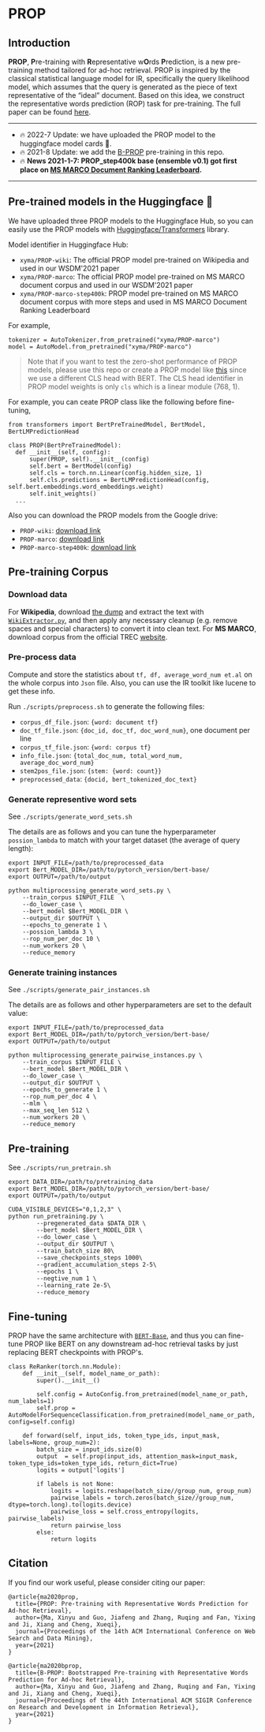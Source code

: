 # PROP


## Introduction
**PROP**, **P**re-training with **R**epresentative w**O**rds **P**rediction, is a new pre-training method tailored for ad-hoc retrieval. PROP is inspired by the classical statistical language model for IR, specifically the query likelihood model, which assumes that the query is generated as the piece of text representative of the “ideal” document. Based on this idea, we construct the representative words prediction (ROP) task for pre-training. The full paper can be found [here](https://arxiv.org/pdf/2010.10137.pdf).

---

* 🔥 2022-7 Update: we have uploaded the PROP model to the huggingface model cards 🤗.
* 🔥 2021-8 Update: we add the [B-PROP](bprop/README.md) pre-training in this repo.
* 🔥 **News 2021-1-7: PROP_step400k base (ensemble v0.1) got first place on [MS MARCO Document Ranking Leaderboard](https://microsoft.github.io/MSMARCO-Document-Ranking-Submissions/leaderboard/).**


---


## Pre-trained models in the Huggingface 🤗

We have uploaded three PROP models to the Huggingface Hub, so you can easily use the PROP models with [Huggingface/Transformers](https://github.com/huggingface/transformers) library.

Model identifier in Huggingface Hub:

- `xyma/PROP-wiki`: The official PROP model pre-trained on Wikipedia and used in our WSDM'2021 paper
- `xyma/PROP-marco`: The official PROP model pre-trained on MS MARCO document corpus and used in our WSDM'2021 paper
- `xyma/PROP-marco-step400k`: PROP model pre-trained on MS MARCO document corpus with more steps and used in MS MARCO Document Ranking Leaderboard

For example,
```
tokenizer = AutoTokenizer.from_pretrained("xyma/PROP-marco")
model = AutoModel.from_pretrained("xyma/PROP-marco")
```

> Note that if you want to test the zero-shot performance of PROP models, please use this repo or create a PROP model like [this](https://github.com/Albert-Ma/PROP/blob/main/pytorch_pretrain_bert/modeling.py#L775) since we use a different CLS head with BERT.
The CLS head identifier in PROP model weights is only `cls` which is a linear module (768, 1).

For example, you can ceate PROP class like the following before fine-tuning,
```
from transformers import BertPreTrainedModel, BertModel, BertLMPredictionHead

class PROP(BertPreTrainedModel):
  def __init__(self, config):
      super(PROP, self).__init__(config)
      self.bert = BertModel(config)
      self.cls = torch.nn.Linear(config.hidden_size, 1)
      self.cls.predictions = BertLMPredictionHead(config, self.bert.embeddings.word_embeddings.weight)
      self.init_weights()
  ...
```

Also you can download the PROP models from the Google drive:

- `PROP-wiki`: [download link](https://drive.google.com/file/d/11uj30VgEsVLj6PekP-SBvjWzlyLDP7Hf/view?usp=sharing)
- `PROP-marco`: [download link](https://drive.google.com/file/d/1E2E-kS_gXp28imhjNdNGNX8EFGt5cs-5/view?usp=sharing)
- `PROP-marco-step400k`: [download link](https://drive.google.com/file/d/1aw0s1UK8PvZCI9R8hA9b7kxoN0x35kRr/view?usp=sharing)



## Pre-training Corpus

### Download data
For **Wikipedia**, download [the dump](https://dumps.wikimedia.org/enwiki/latest/enwiki-latest-pages-articles.xml.bz2) and extract the text with [`WikiExtractor.py`](https://github.com/attardi/wikiextractor), and then apply any necessary cleanup (e.g. remove spaces and special characters) to convert it into clean text.
For **MS MARCO**, download corpus from the official TREC [website](https://msmarco.blob.core.windows.net/msmarcoranking/msmarco-docs.tsv.gz).

### Pre-process data
Compute and store the statistics about `tf, df, average_word_num et.al` on the whole corpus into `Json` file. Also, you can use the IR toolkit like lucene to get these info.

Run `./scripts/preprocess.sh` to generate the following files:

* `corpus_df_file.json`: `{word: document tf}`
* `doc_tf_file.json`: `{doc_id, doc_tf, doc_word_num}`, one document per line
* `corpus_tf_file.json`: `{word: corpus tf}`
* `info_file.json`: `{total_doc_num, total_word_num, average_doc_word_num}`
* `stem2pos_file.json`: `{stem: {word: count}}`
* `preprocessed_data`: `{docid, bert_tokenized_doc_text}`

### Generate representive word sets

See `./scripts/generate_word_sets.sh` 

The details are as follows and you can tune the hyperparameter `possion_lambda` to match with your target dataset (the average of query length):

```shell
export INPUT_FILE=/path/to/preprocessed_data
export Bert_MODEL_DIR=/path/to/pytorch_version/bert-base/
export OUTPUT=/path/to/output

python multiprocessing_generate_word_sets.py \
    --train_corpus $INPUT_FILE  \
    --do_lower_case \
    --bert_model $Bert_MODEL_DIR \
    --output_dir $OUTPUT \
    --epochs_to_generate 1 \
    --possion_lambda 3 \
    --rop_num_per_doc 10 \
    --num_workers 20 \
    --reduce_memory
```

### Generate training instances

See `./scripts/generate_pair_instances.sh` 

The details are as follows and other hyperparameters are set to the default value:

```shell
export INPUT_FILE=/path/to/preprocessed_data
export Bert_MODEL_DIR=/path/to/pytorch_version/bert-base/
export OUTPUT=/path/to/output

python multiprocessing_generate_pairwise_instances.py \
    --train_corpus $INPUT_FILE \
    --bert_model $Bert_MODEL_DIR \
    --do_lower_case \
    --output_dir $OUTPUT \
    --epochs_to_generate 1 \
    --rop_num_per_doc 4 \
    --mlm \
    --max_seq_len 512 \
    --num_workers 20 \
    --reduce_memory
```

## Pre-training

See `./scripts/run_pretrain.sh` 

```shell
export DATA_DIR=/path/to/pretraining_data
export Bert_MODEL_DIR=/path/to/pytorch_version/bert-base/
export OUTPUT=/path/to/output

CUDA_VISIBLE_DEVICES="0,1,2,3" \
python run_pretraining.py \
        --pregenerated_data $DATA_DIR \
        --bert_model $Bert_MODEL_DIR \
        --do_lower_case \
        --output_dir $OUTPUT \
        --train_batch_size 80\
        --save_checkpoints_steps 1000\
        --gradient_accumulation_steps 2-5\
        --epochs 1 \
        --negtive_num 1 \
        --learning_rate 2e-5\
        --reduce_memory
```



## Fine-tuning
PROP have the same architecture with [`BERT-Base`](https://github.com/google-research/bert), and thus you can fine-tune PROP like BERT on any downstream ad-hoc retrieval tasks by just replacing BERT checkpoints with PROP's.

```
class ReRanker(torch.nn.Module):
    def __init__(self, model_name_or_path):
        super().__init__()

        self.config = AutoConfig.from_pretrained(model_name_or_path, num_labels=1)
        self.prop = AutoModelForSequenceClassification.from_pretrained(model_name_or_path, config=self.config)

    def forward(self, input_ids, token_type_ids, input_mask, labels=None, group_num=2):
        batch_size = input_ids.size(0)
        output  = self.prop(input_ids, attention_mask=input_mask, token_type_ids=token_type_ids, return_dict=True)
        logits = output['logits']

        if labels is not None:
            logits = logits.reshape(batch_size//group_num, group_num)
            pairwise_labels = torch.zeros(batch_size//group_num, dtype=torch.long).to(logits.device)
            pairwise_loss = self.cross_entropy(logits, pairwise_labels)
            return pairwise_loss
        else:
            return logits
```


## Citation
If you find our work useful, please consider citing our paper:
```
@article{ma2020prop,
  title={PROP: Pre-training with Representative Words Prediction for Ad-hoc Retrieval},
  author={Ma, Xinyu and Guo, Jiafeng and Zhang, Ruqing and Fan, Yixing and Ji, Xiang and Cheng, Xueqi},
  journal={Proceedings of the 14th ACM International Conference on Web Search and Data Mining},
  year={2021}
}

@article{ma2020bprop,
  title={B-PROP: Bootstrapped Pre-training with Representative Words Prediction for Ad-hoc Retrieval},
  author={Ma, Xinyu and Guo, Jiafeng and Zhang, Ruqing and Fan, Yixing and Ji, Xiang and Cheng, Xueqi},
  journal={Proceedings of the 44th International ACM SIGIR Conference on Research and Development in Information Retrieval},
  year={2021}
}
```